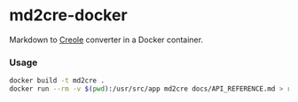 # md2cre-docker

Markdown to [Creole](https://mariadb.com/kb/en/meta/creole-formatting/) converter in a Docker container.

### Usage

```bash
docker build -t md2cre .
docker run --rm -v $(pwd):/usr/src/app md2cre docs/API_REFERENCE.md > result.txt
``` 